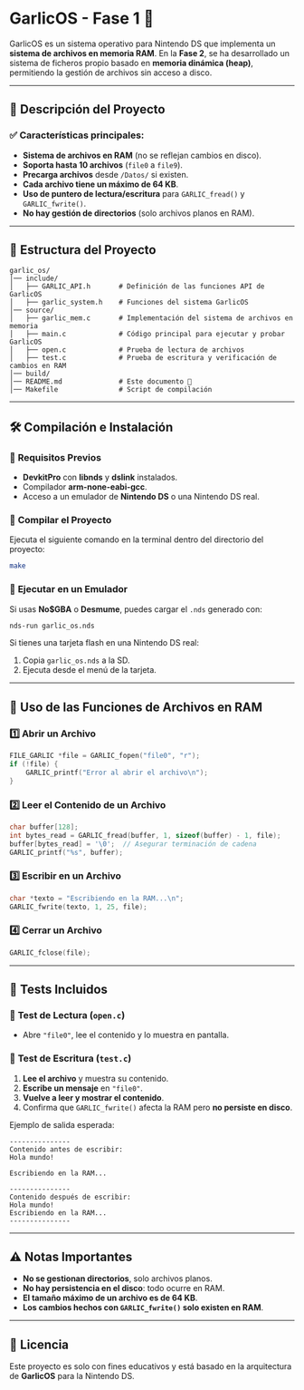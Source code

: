 # GarlicOS - Fase 1 🚀

GarlicOS es un sistema operativo para Nintendo DS que implementa un **sistema de archivos en memoria RAM**. En la **Fase 2**, se ha desarrollado un sistema de ficheros propio basado en **memoria dinámica (heap)**, permitiendo la gestión de archivos sin acceso a disco.

---

## 📌 **Descripción del Proyecto**
### ✅ Características principales:
- **Sistema de archivos en RAM** (no se reflejan cambios en disco).
- **Soporta hasta 10 archivos** (`file0` a `file9`).
- **Precarga archivos** desde `/Datos/` si existen.
- **Cada archivo tiene un máximo de 64 KB**.
- **Uso de puntero de lectura/escritura** para `GARLIC_fread()` y `GARLIC_fwrite()`.
- **No hay gestión de directorios** (solo archivos planos en RAM).

---

## 📂 **Estructura del Proyecto**
```
garlic_os/
│── include/
│   ├── GARLIC_API.h       # Definición de las funciones API de GarlicOS
│   ├── garlic_system.h    # Funciones del sistema GarlicOS
│── source/
│   ├── garlic_mem.c       # Implementación del sistema de archivos en memoria
│   ├── main.c             # Código principal para ejecutar y probar GarlicOS
│   ├── open.c             # Prueba de lectura de archivos
│   ├── test.c             # Prueba de escritura y verificación de cambios en RAM
│── build/
│── README.md              # Este documento 📄
│── Makefile               # Script de compilación
```

---

## 🛠 **Compilación e Instalación**
### 🔹 **Requisitos Previos**
- **DevkitPro** con **libnds** y **dslink** instalados.
- Compilador **arm-none-eabi-gcc**.
- Acceso a un emulador de **Nintendo DS** o una Nintendo DS real.

### 🔹 **Compilar el Proyecto**
Ejecuta el siguiente comando en la terminal dentro del directorio del proyecto:

```sh
make
```

### 🔹 **Ejecutar en un Emulador**
Si usas **No$GBA** o **Desmume**, puedes cargar el `.nds` generado con:

```sh
nds-run garlic_os.nds
```

Si tienes una tarjeta flash en una Nintendo DS real:

1. Copia `garlic_os.nds` a la SD.
2. Ejecuta desde el menú de la tarjeta.

---

## 🚀 **Uso de las Funciones de Archivos en RAM**
### **1️⃣ Abrir un Archivo**
```c
FILE_GARLIC *file = GARLIC_fopen("file0", "r");
if (!file) {
    GARLIC_printf("Error al abrir el archivo\n");
}
```

### **2️⃣ Leer el Contenido de un Archivo**
```c
char buffer[128];
int bytes_read = GARLIC_fread(buffer, 1, sizeof(buffer) - 1, file);
buffer[bytes_read] = '\0';  // Asegurar terminación de cadena
GARLIC_printf("%s", buffer);
```

### **3️⃣ Escribir en un Archivo**
```c
char *texto = "Escribiendo en la RAM...\n";
GARLIC_fwrite(texto, 1, 25, file);
```

### **4️⃣ Cerrar un Archivo**
```c
GARLIC_fclose(file);
```

---

## 📌 **Tests Incluidos**
### 📝 **Test de Lectura (`open.c`)**
- Abre `"file0"`, lee el contenido y lo muestra en pantalla.

### 📝 **Test de Escritura (`test.c`)**
1. **Lee el archivo** y muestra su contenido.
2. **Escribe un mensaje** en `"file0"`.
3. **Vuelve a leer y mostrar el contenido**.
4. Confirma que `GARLIC_fwrite()` afecta la RAM pero **no persiste en disco**.

Ejemplo de salida esperada:
```
---------------
Contenido antes de escribir:
Hola mundo!

Escribiendo en la RAM...

---------------
Contenido después de escribir:
Hola mundo!
Escribiendo en la RAM...
---------------
```

---

## ⚠ **Notas Importantes**
- **No se gestionan directorios**, solo archivos planos.
- **No hay persistencia en el disco**: todo ocurre en RAM.
- **El tamaño máximo de un archivo es de 64 KB**.
- **Los cambios hechos con `GARLIC_fwrite()` solo existen en RAM**.

---

## 📜 **Licencia**
Este proyecto es solo con fines educativos y está basado en la arquitectura de **GarlicOS** para la Nintendo DS.
